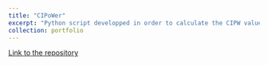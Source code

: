 ```yaml
---
title: "CIPoWer"
excerpt: "Python script developped in order to calculate the CIPW values of different geological samples using their chemical composition <br/><img src='/images/cipower.png'>"
collection: portfolio
---
```


[Link to the repository](https://github.com/lh67000/CIPoWer)